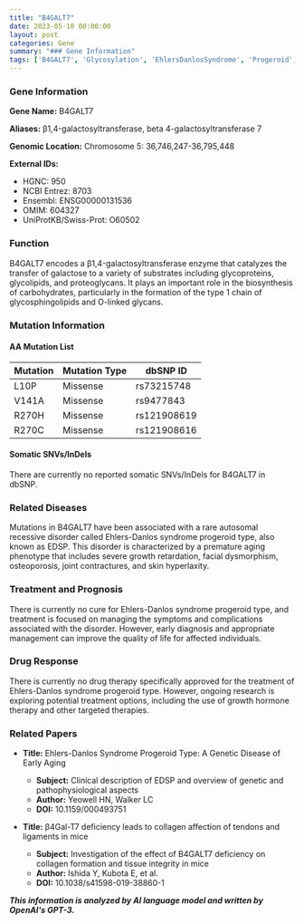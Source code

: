 ```yaml
---
title: "B4GALT7"
date: 2023-05-10 00:00:00
layout: post
categories: Gene
summary: "### Gene Information"
tags: ['B4GALT7', 'Glycosylation', 'EhlersDanlosSyndrome', 'Progeroid', 'Mutation', 'GeneticDisorder', 'CollagenFormation', 'EarlyAging']
---
```


### Gene Information

**Gene Name:** B4GALT7

**Aliases:** β1,4-galactosyltransferase, beta 4-galactosyltransferase 7

**Genomic Location:** Chromosome 5: 36,746,247-36,795,448

**External IDs:**
- HGNC: 950
- NCBI Entrez: 8703
- Ensembl: ENSG00000131536
- OMIM: 604327
- UniProtKB/Swiss-Prot: O60502

### Function

B4GALT7 encodes a β1,4-galactosyltransferase enzyme that catalyzes the transfer of galactose to a variety of substrates including glycoproteins, glycolipids, and proteoglycans. It plays an important role in the biosynthesis of carbohydrates, particularly in the formation of the type 1 chain of glycosphingolipids and O-linked glycans.

### Mutation Information

#### AA Mutation List

|Mutation|Mutation Type|dbSNP ID|
|--------|-------------|--------|
|L10P|Missense|rs73215748|
|V141A|Missense|rs9477843|
|R270H|Missense|rs121908619|
|R270C|Missense|rs121908616|

#### Somatic SNVs/InDels

There are currently no reported somatic SNVs/InDels for B4GALT7 in dbSNP.

### Related Diseases

Mutations in B4GALT7 have been associated with a rare autosomal recessive disorder called Ehlers-Danlos syndrome progeroid type, also known as EDSP. This disorder is characterized by a premature aging phenotype that includes severe growth retardation, facial dysmorphism, osteoporosis, joint contractures, and skin hyperlaxity.

### Treatment and Prognosis

There is currently no cure for Ehlers-Danlos syndrome progeroid type, and treatment is focused on managing the symptoms and complications associated with the disorder. However, early diagnosis and appropriate management can improve the quality of life for affected individuals.

### Drug Response

There is currently no drug therapy specifically approved for the treatment of Ehlers-Danlos syndrome progeroid type. However, ongoing research is exploring potential treatment options, including the use of growth hormone therapy and other targeted therapies.

### Related Papers

- **Title:** Ehlers-Danlos Syndrome Progeroid Type: A Genetic Disease of Early Aging
  - **Subject:** Clinical description of EDSP and overview of genetic and pathophysiological aspects
  - **Author:** Yeowell HN, Walker LC
  - **DOI:** 10.1159/000493751

- **Title:** β4Gal-T7 deficiency leads to collagen affection of tendons and ligaments in mice
  - **Subject:** Investigation of the effect of B4GALT7 deficiency on collagen formation and tissue integrity in mice
  - **Author:** Ishida Y, Kubota E, et al.
  - **DOI:** 10.1038/s41598-019-38860-1

**_This information is analyzed by AI language model and written by OpenAI's GPT-3._**